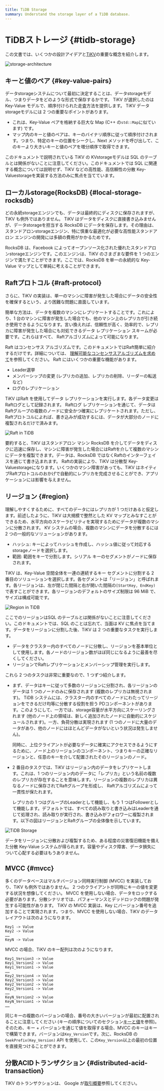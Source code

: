 ```yaml
---
title: TiDB Storage
summary: Understand the storage layer of a TiDB database.
---
```


# TiDBストレージ {#tidb-storage}

この文書では、いくつかの設計アイデアと[TiKV](https://github.com/tikv/tikv)の重要な概念を紹介します。

![storage-architecture](/media/tidb-storage-architecture-1.png)

## キーと値のペア {#key-value-pairs}

データstorageシステムについて最初に決定することは、データstorageモデル、つまりデータをどのような形式で保存するかです。 TiKV が選択したのは Key-Value モデルで、順序付けられた走査方法を提供します。 TiKV データstorageモデルには 2 つの重要なポイントがあります。

-   これは、Key-Value ペアを格納する巨大な Map (C++ の`std::Map`に似ています) です。
-   マップ内のキーと値のペアは、キーのバイナリ順序に従って順序付けされます。つまり、特定のキーの位置をシークし、Next メソッドを呼び出して、このキーより大きいキーと値のペアを増分順序で取得できます。

このドキュメントで説明されている TiKV の KVstorageモデルは SQL のテーブルとは関係がないことに注意してください。このドキュメントでは SQL に関連する概念については説明せず、TiKV などの高性能、高信頼性の分散 Key-Valuestorageを実装する方法のみに焦点を当てています。

## ローカルstorage(RocksDB) {#local-storage-rocksdb}

どの永続storageエンジンでも、データは最終的にディスクに保存されますが、TiKV も例外ではありません。 TiKV はデータをディスクに直接書き込みませんが、データstorageを担当する RocksDB にデータを保存します。その理由は、スタンドアロンstorageエンジン、特に慎重な最適化が必要な高性能スタンドアロン エンジンの開発には多額の費用がかかるためです。

RocksDB は、Facebook によってオープンソース化された優れたスタンドアロンstorageエンジンです。このエンジンは、TiKV のさまざまな要件を 1 つのエンジンで満たすことができます。ここでは、RocksDB を単一の永続的な Key-Value マップとして単純に考えることができます。

## Raftプロトコル {#raft-protocol}

さらに、TiKV の実装は、単一のマシンに障害が発生した場合にデータの安全性を確保するという、より困難な問題に直面しています。

簡単な方法は、データを複数のマシンにレプリケートすることです。これにより、1 台のマシンに障害が発生した場合でも、他のマシン上のレプリカが引き続き使用できるようになります。言い換えれば、信頼性が高く、効率的で、レプリカに障害が発生した場合にも対処できるデータ レプリケーション スキームが必要です。これらはすべて、 Raftアルゴリズムによって可能になります。

Raft はコンセンサス アルゴリズムです。このドキュメントではRaft簡単に紹介するだけです。詳細については、 [理解可能なコンセンサスアルゴリズムを求めて](https://raft.github.io/raft.pdf)を参照してください。 Raft にはいくつかの重要な機能があります。

-   Leader選挙
-   メンバーシップの変更 (レプリカの追加、レプリカの削除、リーダーの転送など)
-   ログのレプリケーション

TiKV はRaft を使用してデータ レプリケーションを実行します。各データ変更はRaftログとして記録されます。 Raftログ レプリケーションを通じて、データはRaftグループの複数のノードに安全かつ確実にレプリケートされます。ただし、 Raftプロトコルによれば、書き込みが成功するには、データが大部分のノードに複製されるだけで済みます。

![Raft in TiDB](/media/tidb-storage-1.png)

要約すると、TiKV はスタンドアロン マシン RocksDB を介してデータをディスクに迅速に保存し、マシンに障害が発生した場合にはRaftを介して複数のマシンにデータを複製できます。データは、RocksDB ではなくRaftのインターフェイスを通じて書き込まれます。 Raftの実装により、TiKV は分散型 Key-Valuestorageになります。いくつかのマシン障害があっても、TiKV はネイティブRaftプロトコルのおかげで自動的にレプリカを完成させることができ、アプリケーションには影響を与えません。

## リージョン {#region}

理解しやすくするために、すべてのデータにはレプリカが 1 つだけあると仮定します。前述したように、TiKV は大規模で整然とした KV マップとみなすことができるため、水平方向のスケーラビリティを実現するためにデータが複数のマシンに分散されます。 KV システムの場合、複数のマシンにデータを分散するには 2 つの一般的なソリューションがあります。

-   ハッシュ: キーによってハッシュを作成し、ハッシュ値に従って対応するstorageノードを選択します。
-   範囲: 範囲をキーで分割します。シリアル キーのセグメントがノードに保存されます。

TiKV は、Key-Value 空間全体を一連の連続するキー セグメントに分割する 2 番目のソリューションを選択します。各セグメントは「リージョン」と呼ばれます。各リージョンは、左が閉じた間隔と右が開いた間隔の`[StartKey, EndKey)`で表すことができます。各リージョンのデフォルトのサイズ制限は 96 MiB で、サイズは構成可能です。

![Region in TiDB](/media/tidb-storage-2.png)

ここでのリージョンはSQL のテーブルとは関係がないことに注意してください。このドキュメントでは、SQL のことは忘れて、当面は KV に焦点を当てます。データをリージョンに分割した後、TiKV は 2 つの重要なタスクを実行します。

-   データをクラスター内のすべてのノードに分散し、リージョンを基本単位として使用します。各ノードのリージョン数がほぼ同じになるように最善を尽くしてください。
-   リージョンでRaftレプリケーションとメンバーシップ管理を実行します。

これら 2 つのタスクは非常に重要なので、1 つずつ紹介します。

-   まず、データはキーに従って多数のリージョンに分割され、各リージョンのデータは 1 つのノードのみに保存されます (複数のレプリカは無視されます)。 TiDB システムには、クラスター内のすべてのノードにわたってリージョンをできるだけ均等に分散する役割を担う PDコンポーネントがあります。このようにして、一方では、storage容量が水平方向にスケーリングされます (他のノード上の領域は、新しく追加されたノードに自動的にスケジュールされます)。一方、負荷分散は実現されます (1 つのノードに大量のデータがあり、他のノードにはほとんどデータがないという状況は発生しません)。

    同時に、上位クライアントが必要なデータに確実にアクセスできるようにするために、ノード上のリージョンのコンポーネント、つまりキーの正確なリージョンと、任意のキーを介して配置されたそのリージョンのノード。

-   2 番目のタスクでは、TiKV はリージョン内のデータをレプリケートします。これは、1 つのリージョン内のデータに「レプリカ」という名前の複数のレプリカが存在することを意味します。リージョンの複数のレプリカは異なるノードに保存されてRaftグループを形成し、 Raftアルゴリズムによって一貫性が保たれます。

    レプリカの 1 つはグループのLeaderとして機能し、もう 1 つはFollowerとして機能します。デフォルトでは、すべての読み取りと書き込みはLeaderを通じて処理され、読み取りが実行され、書き込みがフォロワーに複製されます。以下の図はリージョンとRaftグループの全体像を示しています。

![TiDB Storage](/media/tidb-storage-3.png)

データをリージョンに分散および複製するため、ある程度の災害復旧機能を備えた分散 Key-Value システムが得られます。容量やディスク障害、データ損失について心配する必要はもうありません。

## MVCC {#mvcc}

多くのデータベースはマルチバージョン同時実行制御 (MVCC) を実装しており、TiKV も例外ではありません。 2 つのクライアントが同時にキーの値を変更する状況を想像してください。 MVCC を使用しない場合、データをロックする必要があります。分散シナリオでは、パフォーマンスとデッドロックの問題が発生する可能性があります。 TiKV の MVCC 実装は、Key にバージョン番号を追加することで実現されます。つまり、MVCC を使用しない場合、TiKV のデータ レイアウトは次のようになります。

```
Key1 -> Value
Key2 -> Value
……
KeyN -> Value
```

MVCC の場合、TiKV のキー配列は次のようになります。

```
Key1_Version3 -> Value
Key1_Version2 -> Value
Key1_Version1 -> Value
……
Key2_Version4 -> Value
Key2_Version3 -> Value
Key2_Version2 -> Value
Key2_Version1 -> Value
……
KeyN_Version2 -> Value
KeyN_Version1 -> Value
……
```

同じキーの複数のバージョンの場合、番号の大きいバージョンが最初に配置されることに注意してください (キーの順序についてのセクション[キーと値](#key-value-pairs)を参照)。そのため、キー + バージョンを通じて値を取得する場合、MVCC のキーはキーで構築できます。バージョンは`Key_Version`です。次に、RocksDB の`SeekPrefix(Key_Version)` API を使用して、この`Key_Version`以上の最初の位置を直接見つけることができます。

## 分散ACIDトランザクション {#distributed-acid-transaction}

TiKV のトランザクションは、 Google が[取引概要](/transaction-overview.md)参照してください。
